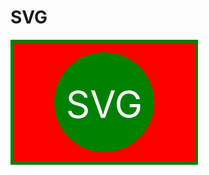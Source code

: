 # SVG

<svg version="1.1" width="300" height="200" xmlns="http://www.w3.org/2000/svg">
<style>
    rect {
        stroke: green;
        stroke-width: 10px;
    }
</style>
<rect width="100%" height="100%" fill="red" />
<circle cx="150" cy="100" r="80" fill="green" />
<text x="150" y="125" font-size="60" text-anchor="middle" fill="white">SVG</text>
</svg>


